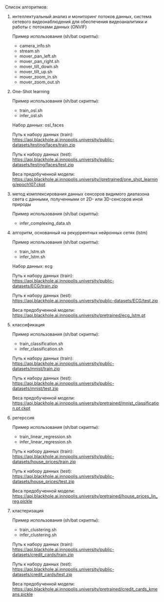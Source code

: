 Список алгоритмов:
1)	интеллектуальный анализ и мониторинг потоков данных, система сетевого видеонаблюдения для обеспечения видеоаналитики и работы с потоками данных (ONVIF)
    
    Пример использования (sh/bat скрипты):
    -	camera_info.sh
    -	stream.sh
    -	mover_pan_left.sh
    -	mover_pan_right.sh
    -	mover_tilt_down.sh
    -	mover_tilt_up.sh
    -	mover_zoom_in.sh
    -	mover_zoom_out.sh

2)	One-Shot learning 
    
    Пример использования (sh/bat скрипты):
    -	train_osl.sh
    -	infer_osl.sh

    Набор данных: osl_faces
    
    Путь к набору данных (train): https://api.blackhole.ai.innopolis.university/public-datasets/testing/faces/train.zip

    Путь к набору данных (test): https://api.blackhole.ai.innopolis.university/public-datasets/testing/faces/test.zip

    Веса предобученной модели: https://api.blackhole.ai.innopolis.university//pretrained/one_shot_learning/epoch107.ckpt

3)	метод комплексирования данных сенсоров видимого диапазона света с данными, полученными от 2D- или 3D-сенсоров иной природы
    
    Пример использования (sh/bat скрипты):
    - infer_complexing_data.sh

4)	алгоритм, основанный на рекуррентных нейронных сетях (lstm)

    Пример использования (sh/bat скрипты):
    -	train_lstm.sh
    -	infer_lstm.sh

    Набор данных: ecg
    
    Путь к набору данных (train): https://api.blackhole.ai.innopolis.university/public-datasets/ECG/train.zip

    Путь к набору данных (test): https://api.blackhole.ai.innopolis.university/public-datasets/ECG/test.zip

    Веса предобученной модели: https://api.blackhole.ai.innopolis.university/pretrained/ecg_lstm.pt

5)	классификация

    Пример использования (sh/bat скрипты):
    -	train_classification.sh
    -	infer_classification.sh
    
    Путь к набору данных (train): https://api.blackhole.ai.innopolis.university/public-datasets/mnist/train.zip
    
    Путь к набору данных (test): https://api.blackhole.ai.innopolis.university/public-datasets/mnist/test.zip
    
    Веса предобученной модели: https://api.blackhole.ai.innopolis.university/pretrained/mnist_classification.pt.ckpt

6)	регерссия

    Пример использования (sh/bat скрипты):
    -	train_linear_regression.sh
    -	infer_linear_regression.sh

    Путь к набору данных (train): https://api.blackhole.ai.innopolis.university/public-datasets/house_prices/train.zip

    Путь к набору данных (test): https://api.blackhole.ai.innopolis.university/public-datasets/house_prices/test.zip

    Веса предобученной модели: https://api.blackhole.ai.innopolis.university/pretrained/house_prices_lin_reg.pickle

7)	кластеризация

    Пример использования (sh/bat скрипты):
    -	train_clustering.sh
    -	infer_clustering.sh

    Путь к набору данных (train): https://api.blackhole.ai.innopolis.university/public-datasets/credit_cards/train.zip

    Путь к набору данных (test): https://api.blackhole.ai.innopolis.university/public-datasets/credit_cards/test.zip

    Веса предобученной модели: https://api.blackhole.ai.innopolis.university/pretrained/credit_cards_kmeans.pickle

